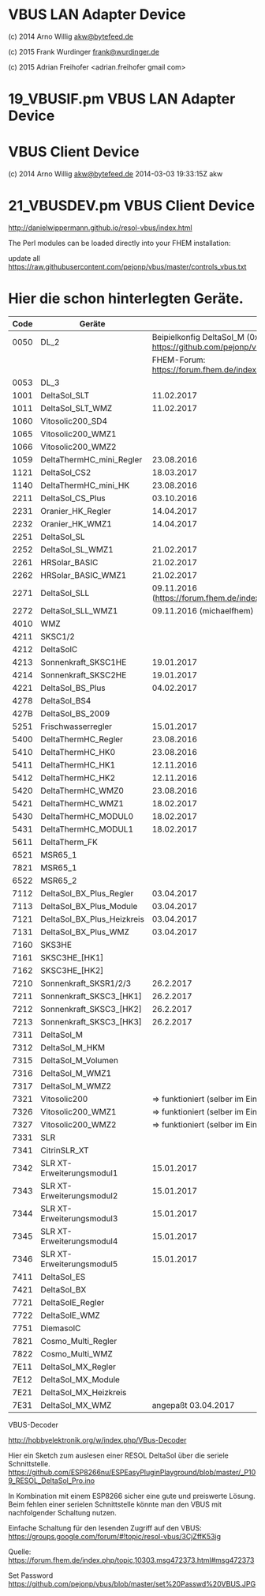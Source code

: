 # VBUS LAN Adapter Device

 (c) 2014 Arno Willig <akw@bytefeed.de>
 
 (c) 2015 Frank Wurdinger <frank@wurdinger.de>
 
 (c) 2015 Adrian Freihofer <adrian.freihofer gmail com>

# 19_VBUSIF.pm    VBUS LAN Adapter Device


# VBUS Client Device

 (c) 2014 Arno Willig <akw@bytefeed.de>  2014-03-03 19:33:15Z akw 

# 21_VBUSDEV.pm   VBUS Client Device 


http://danielwippermann.github.io/resol-vbus/index.html



The Perl modules can be loaded directly into your FHEM installation:

 update all https://raw.githubusercontent.com/pejonp/vbus/master/controls_vbus.txt



Hier die schon hinterlegten Geräte. 
======

|Code | Geräte|Bemerkung|
| ------------- | ----------- | ----------- |
|0050 |  DL_2 | Beipielkonfig DeltaSol_M (0x7311): https://github.com/pejonp/vbus/blob/master/dl2_httpmod_fhem.cfg 
|     |       | FHEM-Forum: https://forum.fhem.de/index.php/topic,10303.msg347411.html#msg347411
|0053 |  DL_3 |
|1001|DeltaSol_SLT| 11.02.2017
|1011|DeltaSol_SLT_WMZ| 11.02.2017
|1060|Vitosolic200_SD4|
|1065|Vitosolic200_WMZ1|
|1066|Vitosolic200_WMZ2|
|1059|DeltaThermHC_mini_Regler| 23.08.2016
|1121|DeltaSol_CS2| 18.03.2017
|1140|DeltaThermHC_mini_HK| 23.08.2016
|2211|DeltaSol_CS_Plus| 03.10.2016
|2231|Oranier_HK_Regler| 14.04.2017
|2232|Oranier_HK_WMZ1| 14.04.2017
|2251|DeltaSol_SL|
|2252|DeltaSol_SL_WMZ1| 21.02.2017
|2261|HRSolar_BASIC| 21.02.2017
|2262|HRSolar_BASIC_WMZ1| 21.02.2017
|2271|DeltaSol_SLL|09.11.2016 (https://forum.fhem.de/index.php/topic,10303.msg518538.html#msg518538)
|2272|DeltaSol_SLL_WMZ1|09.11.2016 (michaelfhem)
|4010|WMZ|
|4211|SKSC1/2|
|4212|DeltaSolC|
|4213|Sonnenkraft_SKSC1HE|19.01.2017
|4214|Sonnenkraft_SKSC2HE|19.01.2017
|4221|DeltaSol_BS_Plus|04.02.2017
|4278|DeltaSol_BS4|
|427B|DeltaSol_BS_2009|
|5251|Frischwasserregler| 15.01.2017
|5400|DeltaThermHC_Regler| 23.08.2016
|5410|DeltaThermHC_HK0| 23.08.2016
|5411|DeltaThermHC_HK1| 12.11.2016
|5412|DeltaThermHC_HK2| 12.11.2016
|5420|DeltaThermHC_WMZ0| 23.08.2016
|5421|DeltaThermHC_WMZ1| 18.02.2017
|5430|DeltaThermHC_MODUL0| 18.02.2017
|5431|DeltaThermHC_MODUL1| 18.02.2017
|5611|DeltaTherm_FK|
|6521|MSR65_1|
|7821|MSR65_1|
|6522|MSR65_2|
|7112|DeltaSol_BX_Plus_Regler| 03.04.2017
|7113|DeltaSol_BX_Plus_Module| 03.04.2017
|7121|DeltaSol_BX_Plus_Heizkreis| 03.04.2017
|7131|DeltaSol_BX_Plus_WMZ| 03.04.2017
|7160|SKS3HE|
|7161|SKSC3HE_[HK1]|
|7162|SKSC3HE_[HK2]|
|7210|Sonnenkraft_SKSR1/2/3|26.2.2017
|7211|Sonnenkraft_SKSC3_[HK1]|26.2.2017
|7212|Sonnenkraft_SKSC3_[HK2]|26.2.2017
|7213|Sonnenkraft_SKSC3_[HK3]|26.2.2017
|7311|DeltaSol_M|
|7312|DeltaSol_M_HKM|
|7315|DeltaSol_M_Volumen|
|7316|DeltaSol_M_WMZ1|
|7317|DeltaSol_M_WMZ2|
|7321|Vitosolic200|  => funktioniert (selber im Einsatz)
|7326|Vitosolic200_WMZ1|  => funktioniert (selber im Einsatz)
|7327|Vitosolic200_WMZ2|  => funktioniert (selber im Einsatz)
|7331|SLR|
|7341|CitrinSLR_XT|
|7342|SLR XT-Erweiterungsmodul1| 15.01.2017
|7343|SLR XT-Erweiterungsmodul2| 15.01.2017
|7344|SLR XT-Erweiterungsmodul3| 15.01.2017
|7345|SLR XT-Erweiterungsmodul4| 15.01.2017
|7346|SLR XT-Erweiterungsmodul5| 15.01.2017
|7411|DeltaSol_ES|
|7421|DeltaSol_BX|
|7721|DeltaSolE_Regler|
|7722|DeltaSolE_WMZ|
|7751|DiemasolC|
|7821|Cosmo_Multi_Regler|
|7822|Cosmo_Multi_WMZ|
|7E11|DeltaSol_MX_Regler|
|7E12|DeltaSol_MX_Module|
|7E21|DeltaSol_MX_Heizkreis|
|7E31|DeltaSol_MX_WMZ| angepaßt 03.04.2017


VBUS-Decoder

http://hobbyelektronik.org/w/index.php/VBus-Decoder

Hier ein Sketch zum auslesen einer RESOL DeltaSol über die seriele Schnittstelle.
https://github.com/ESP8266nu/ESPEasyPluginPlayground/blob/master/_P109_RESOL_DeltaSol_Pro.ino

In Kombination mit einem ESP8266 sicher eine gute und preiswerte Lösung. Beim fehlen einer serielen Schnittstelle könnte man den VBUS mit nachfolgender Schaltung nutzen. 

Einfache Schaltung für den lesenden Zugriff auf den VBUS: https://groups.google.com/forum/#!topic/resol-vbus/3CjZffK53ig

Quelle: https://forum.fhem.de/index.php/topic,10303.msg472373.html#msg472373

Set Password  https://github.com/pejonp/vbus/blob/master/set%20Passwd%20VBUS.JPG
